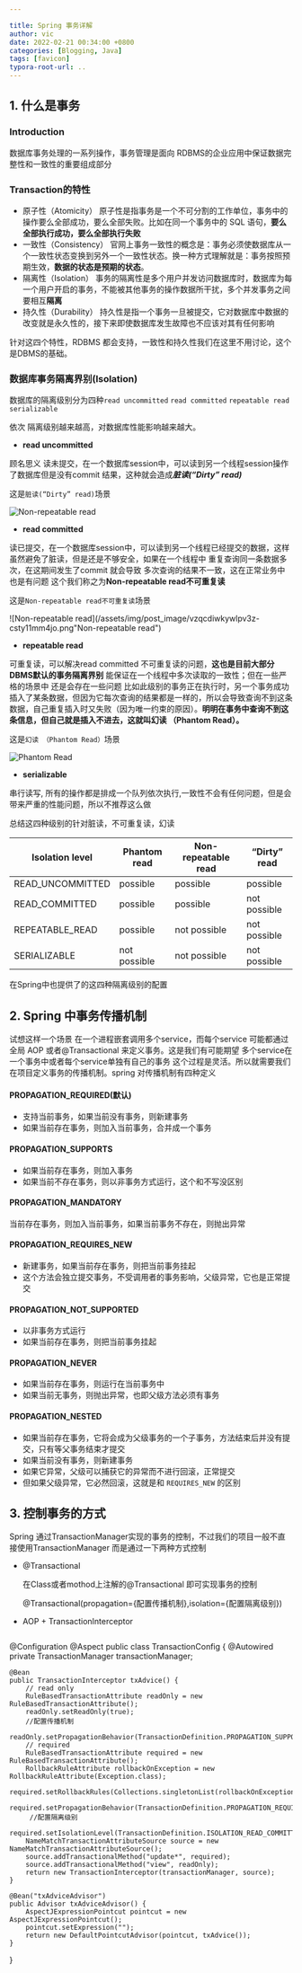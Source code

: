 ```yaml
---

title: Spring 事务详解
author: vic
date: 2022-02-21 00:34:00 +0800
categories: [Blogging, Java]
tags: [favicon]
typora-root-url: ..
---
```




## 1. 什么是事务

### Introduction

数据库事务处理的一系列操作，事务管理是面向 RDBMS的企业应用中保证数据完整性和一致性的重要组成部分

### Transaction的特性

- 原子性（Atomicity） 原子性是指事务是一个不可分割的工作单位，事务中的操作要么全部成功，要么全部失败。比如在同一个事务中的 SQL 语句，**要么全部执行成功，要么全部执行失败**
- 一致性（Consistency） 官网上事务一致性的概念是：事务必须使数据库从一个一致性状态变换到另外一个一致性状态。换一种方式理解就是：事务按照预期生效，**数据的状态是预期的状态**。
- 隔离性（Isolation） 事务的隔离性是多个用户并发访问数据库时，数据库为每一个用户开启的事务，不能被其他事务的操作数据所干扰，多个并发事务之间要相互**隔离**
- 持久性（Durability） 持久性是指一个事务一旦被提交，它对数据库中数据的改变就是永久性的，接下来即使数据库发生故障也不应该对其有任何影响

针对这四个特性，RDBMS  都会支持，一致性和持久性我们在这里不用讨论，这个是DBMS的基础。

### 数据库事务隔离界别(Isolation)

数据库的隔离级别分为四种`read uncommitted`  `read committed`  `repeatable read` `serializable`

依次 隔离级别越来越高，对数据库性能影响越来越大。

- **read uncommitted** 

顾名思义 读未提交，在一个数据库session中，可以读到另一个线程session操作了数据库但是没有commit 结果，这种就会造成***脏读(“Dirty” read)***

这是`脏读(“Dirty” read)`场景



![Non-repeatable read](/assets/img/post_image/tveqyjcfpkib1kudw0uiunuyrm8.png)

- **read committed**

读已提交，在一个数据库session中，可以读到另一个线程已经提交的数据，这样虽然避免了脏读，但是还是不够安全，如果在一个线程中 重复查询同一条数据多次，在这期间发生了commit 就会导致 多次查询的结果不一致，这在正常业务中也是有问题 这个我们称之为**Non-repeatable read不可重复读**

这是`Non-repeatable read不可重复读`场景

![Non-repeatable read](/assets/img/post_image/vzqcdiwkywlpv3z-csty11mm4jo.png"Non-repeatable read")



- **repeatable read**

可重复读，可以解决read committed 不可重复读的问题，**这也是目前大部分DBMS默认的事务隔离界别** 能保证在一个线程中多次读取的一致性；但在一些严格的场景中 还是会存在一些问题  比如此级别的事务正在执行时，另一个事务成功插入了某条数据，但因为它每次查询的结果都是一样的，所以会导致查询不到这条数据，自己重复插入时又失败（因为唯一约束的原因）。**明明在事务中查询不到这条信息，但自己就是插入不进去，这就叫幻读 （Phantom Read）。** 

这是`幻读 （Phantom Read）`场景

![Phantom Read](/assets/img/post_image/j9g_byffovppjeqxaogzvunufei.png)

- **serializable**

串行读写, 所有的操作都是排成一个队列依次执行,一致性不会有任何问题，但是会带来严重的性能问题，所以不推荐这么做

总结这四种级别的针对脏读，不可重复读，幻读

| Isolation level  | Phantom read | Non-repeatable read | “Dirty” read |
| ---------------- | ------------ | ------------------- | ------------ |
| READ_UNCOMMITTED | possible     | possible            | possible     |
| READ_COMMITTED   | possible     | possible            | not possible |
| REPEATABLE_READ  | possible     | not possible        | not possible |
| SERIALIZABLE     | not possible | not possible        | not possible |

在Spring中也提供了的这四种隔离级别的配置

##  2. Spring 中事务传播机制

试想这样一个场景  在一个进程嵌套调用多个service，而每个service 可能都通过全局 AOP 或者@Transactional 来定义事务。这是我们有可能期望   多个service在一个事务中或者每个service单独有自己的事务 这个过程是灵活。所以就需要我们在项目定义事务的传播机制。spring 对传播机制有四种定义

#### PROPAGATION_REQUIRED(默认)

- 支持当前事务，如果当前没有事务，则新建事务
- 如果当前存在事务，则加入当前事务，合并成一个事务

#### PROPAGATION_SUPPORTS

- 如果当前存在事务，则加入事务
- 如果当前不存在事务，则以非事务方式运行，这个和不写没区别

#### PROPAGATION_MANDATORY

当前存在事务，则加入当前事务，如果当前事务不存在，则抛出异常

####  PROPAGATION_REQUIRES_NEW

- 新建事务，如果当前存在事务，则把当前事务挂起
- 这个方法会独立提交事务，不受调用者的事务影响，父级异常，它也是正常提交

#### PROPAGATION_NOT_SUPPORTED

- 以非事务方式运行
- 如果当前存在事务，则把当前事务挂起

#### PROPAGATION_NEVER

- 如果当前存在事务，则运行在当前事务中
- 如果当前无事务，则抛出异常，也即父级方法必须有事务

#### PROPAGATION_NESTED

- 如果当前存在事务，它将会成为父级事务的一个子事务，方法结束后并没有提交，只有等父事务结束才提交
- 如果当前没有事务，则新建事务
- 如果它异常，父级可以捕获它的异常而不进行回滚，正常提交
- 但如果父级异常，它必然回滚，这就是和 `REQUIRES_NEW` 的区别

## 3. 控制事务的方式

Spring 通过TransactionManager实现的事务的控制，不过我们的项目一般不直接使用TransactionManager 而是通过一下两种方式控制

- @Transactional

  在Class或者mothod上注解的@Transactional 即可实现事务的控制

  @Transactional(propagation={配置传播机制},isolation={配置隔离级别})

- AOP + TransactionInterceptor

  ```java
@Configuration
@Aspect
public class TransactionConfig {
    @Autowired
    private TransactionManager transactionManager;

    @Bean
    public TransactionInterceptor txAdvice() {
        // read only
        RuleBasedTransactionAttribute readOnly = new RuleBasedTransactionAttribute();
        readOnly.setReadOnly(true);
        //配置传播机制
        readOnly.setPropagationBehavior(TransactionDefinition.PROPAGATION_SUPPORTS);
        // required
        RuleBasedTransactionAttribute required = new RuleBasedTransactionAttribute();
        RollbackRuleAttribute rollbackOnException = new RollbackRuleAttribute(Exception.class);
        required.setRollbackRules(Collections.singletonList(rollbackOnException));
        required.setPropagationBehavior(TransactionDefinition.PROPAGATION_REQUIRED);
         //配置隔离级别
        required.setIsolationLevel(TransactionDefinition.ISOLATION_READ_COMMITTED);
        NameMatchTransactionAttributeSource source = new NameMatchTransactionAttributeSource();
        source.addTransactionalMethod("update*", required);
        source.addTransactionalMethod("view", readOnly);
        return new TransactionInterceptor(transactionManager, source);
    }

    @Bean("txAdviceAdvisor")
    public Advisor txAdviceAdvisor() {
        AspectJExpressionPointcut pointcut = new AspectJExpressionPointcut();
        pointcut.setExpression("");
        return new DefaultPointcutAdvisor(pointcut, txAdvice());
    }
}

  ```